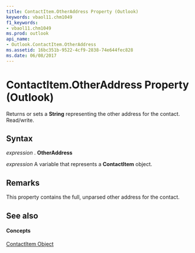 ```yaml
---
title: ContactItem.OtherAddress Property (Outlook)
keywords: vbaol11.chm1049
f1_keywords:
- vbaol11.chm1049
ms.prod: outlook
api_name:
- Outlook.ContactItem.OtherAddress
ms.assetid: 16bc351b-9522-4cf9-2838-74e644fec828
ms.date: 06/08/2017
---
```



# ContactItem.OtherAddress Property (Outlook)

Returns or sets a  **String** representing the other address for the contact. Read/write.


## Syntax

 _expression_ . **OtherAddress**

 _expression_ A variable that represents a **ContactItem** object.


## Remarks

This property contains the full, unparsed other address for the contact.


## See also


#### Concepts


[ContactItem Object](contactitem-object-outlook.md)

